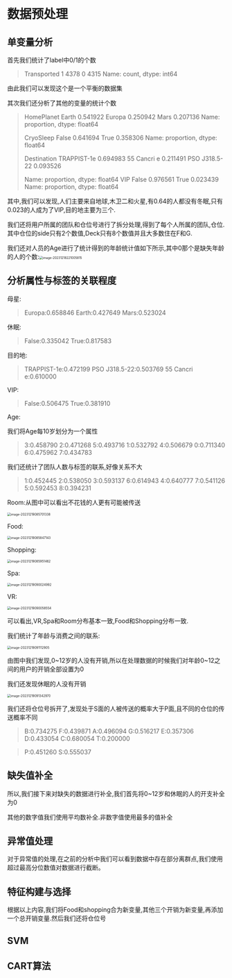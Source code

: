 # 数据预处理

## 单变量分析

首先我们统计了label中0/1的个数

> Transported
> 1    4378
> 0    4315
> Name: count, dtype: int64

由此我们可以发现这个是一个平衡的数据集

其次我们还分析了其他的变量的统计个数

> HomePlanet
> Earth     0.541922
> Europa    0.250942
> Mars      0.207136
> Name: proportion, dtype: float64
>
> CryoSleep
> False    0.641694
> True     0.358306
> Name: proportion, dtype: float64
>
> Destination
> TRAPPIST-1e      0.694983
> 55 Cancri e      0.211491
> PSO J318.5-22    0.093526
>
> Name: proportion, dtype: float64
> VIP
> False    0.976561
> True     0.023439
> Name: proportion, dtype: float64

其中,我们可以发现,人们主要来自地球,木卫二和火星,有0.64的人都没有冬眠,只有0.023的人成为了VIP,目的地主要为三个.

我们还将用户所属的团队和仓位号进行了拆分处理,得到了每个人所属的团队,仓位.其中仓位的side只有2个数值,Deck只有8个数值并且大多数住在F和G.

我们还对人员的Age进行了统计得到的年龄统计值如下所示,其中0那个是缺失年龄的人的个数:<img src="/Users/blackcat/北京交通大学/大三上/机器学习/大作业2023_spaceship-titanic/数据预处理.assets/image-20231218221005815.png" alt="image-20231218221005815" style="zoom:50%;" />

## 分析属性与标签的关联程度

母星:

> Europa:0.658846
> Earth:0.427649
> Mars:0.523024

休眠:

> False:0.335042
> True:0.817583

目的地:

> TRAPPIST-1e:0.472199
> PSO J318.5-22:0.503769
> 55 Cancri e:0.610000

VIP:

> False:0.506475
> True:0.381910

Age:

我们将Age每10岁划分为一个属性

> 3:0.458790
> 2:0.471268
> 5:0.493716
> 1:0.532792
> 4:0.506679
> 0:0.711340
> 6:0.475962
> 7:0.434783

我们还统计了团队人数与标签的联系,好像关系不大

>1:0.452445
2:0.538050
3:0.593137
6:0.614943
4:0.640777
7:0.541126
5:0.592453
8:0.394231

Room:从图中可以看出不花钱的人更有可能被传送

<img src="/Users/blackcat/北京交通大学/大三上/机器学习/大作业2023_spaceship-titanic/数据预处理.assets/image-20231219085701338.png" alt="image-20231219085701338" style="zoom:50%;" />

Food:

<img src="/Users/blackcat/北京交通大学/大三上/机器学习/大作业2023_spaceship-titanic/数据预处理.assets/image-20231219085847143.png" alt="image-20231219085847143" style="zoom:50%;" />

Shopping:

<img src="/Users/blackcat/北京交通大学/大三上/机器学习/大作业2023_spaceship-titanic/数据预处理.assets/image-20231219085951462.png" alt="image-20231219085951462" style="zoom:50%;" />

Spa:

<img src="/Users/blackcat/北京交通大学/大三上/机器学习/大作业2023_spaceship-titanic/数据预处理.assets/image-20231219090024992.png" alt="image-20231219090024992" style="zoom:50%;" />

VR:

<img src="/Users/blackcat/北京交通大学/大三上/机器学习/大作业2023_spaceship-titanic/数据预处理.assets/image-20231219090058554.png" alt="image-20231219090058554" style="zoom:50%;" />

可以看出,VR,Spa和Room分布基本一致,Food和Shopping分布一致.

我们统计了年龄与消费之间的联系:

<img src="/Users/blackcat/北京交通大学/大三上/机器学习/大作业2023_spaceship-titanic/数据预处理.assets/image-20231219091112905.png" alt="image-20231219091112905" style="zoom:50%;" />

由图中我们发现,0\~12岁的人没有开销,所以在处理数据的时候我们对年龄0\~12之间的用户的开销全部设置为0

我们还发现休眠的人没有开销

<img src="/Users/blackcat/北京交通大学/大三上/机器学习/大作业2023_spaceship-titanic/数据预处理.assets/image-20231219091342970.png" alt="image-20231219091342970" style="zoom:50%;" />

我们还将仓位号拆开了,发现处于S面的人被传送的概率大于P面,且不同的仓位的传送概率不同

> B:0.734275
> F:0.439871
> A:0.496094
> G:0.516217
> E:0.357306
> D:0.433054
> C:0.680054
> T:0.200000

> P:0.451260
> S:0.555037



## 缺失值补全

所以,我们接下来对缺失的数据进行补全,我们首先将0~12岁和休眠的人的开支补全为0

其他的数字值我们使用平均数补全.非数字值使用最多的值补全



## 异常值处理

对于异常值的处理,在之前的分析中我们可以看到数据中存在部分离群点,我们使用超过最高分位数值对数据进行截断。



## 特征构建与选择

根据以上内容,我们将Food和shopping合为新变量,其他三个开销为新变量,再添加一个总开销变量.然后我们还将仓位号





## SVM





## CART算法



